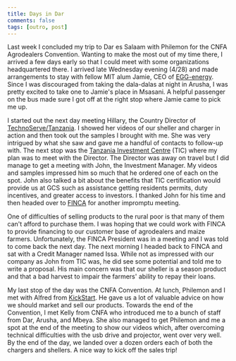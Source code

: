 ```yaml
---
title: Days in Dar
comments: false
tags: [outro, post]
---
```

Last week I concluded my trip to Dar es Salaam with Philemon for the CNFA Agrodealers Convention. Wanting to make the most out of my time there, I arrived a few days early so that I could meet with some organizations headquartered there. I arrived late Wednesday evening (4/28) and made arrangements to stay with fellow MIT alum Jamie, CEO of [EGG-energy](http://egg-energy.com). <!-- more --> Since I was discouraged from taking the dala-dalas at night in Arusha, I was pretty excited to take one to Jamie's place in Msasani. A helpful passenger on the bus made sure I got off at the right stop where Jamie came to pick me up.

I started out the next day meeting Hillary, the Country Director of [TechnoServe/Tanzania](http://www.technoserve.org/work-impact/locations/tanzania.html). I showed her videos of our sheller and charger in action and then took out the samples I brought with me. She was very intrigued by what she saw and gave me a handful of contacts to follow-up with. The next stop was the [Tanzania Investment Centre](http://www.tic.co.tz/) (TIC) where my plan was to meet with the Director. The Director was away on travel but I did manage to get a meeting with John, the Investment Manager. My videos and samples impressed him so much that he ordered one of each on the spot. John also talked a bit about the benefits that TIC certification would provide us at GCS such as assistance getting residents permits, duty incentives, and greater access to investors. I thanked John for his time and then headed over to [FINCA](http://www.finca.org/) for another impromptu meeting.

One of difficulties of selling products to the rural poor is that many of them can't afford to purchase them. I was hoping that we could work with FINCA to provide financing to our customer base of agrodealers and maize farmers. Unfortunately, the FINCA President was in a meeting and I was told to come back the next day. The next morning I headed back to FINCA and sat with a Credit Manager named Issa. While not as impressed with our company as John from TIC was, he did see some potential and told me to write a proposal. His main concern was that our sheller is a season product and that a bad harvest to impair the farmers' ability to repay their loans.

My last stop of the day was the CNFA Convention. At lunch, Philemon and I met with Alfred from [KickStart](http://www.kickstart.org). He gave us a lot of valuable advice on how we should market and sell our products. Towards the end of the Convention, I met Kelly from CNFA who introduced me to a bunch of staff from Dar, Arusha, and Mbeya. She also managed to get Philemon and me a spot at the end of the meeting to show our videos which, after overcoming technical difficulties with the usb drive and projector, went over very well. By the end of the day, we landed over a dozen orders each of both the chargers and shellers. A nice way to kick off the sales trip!
